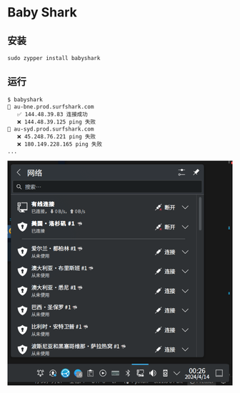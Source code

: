 # Baby Shark

## 安装

```
sudo zypper install babyshark
```

## 运行

```
$ babyshark
📡 au-bne.prod.surfshark.com
   ✅ 144.48.39.83 连接成功
   ❌ 144.48.39.125 ping 失败
📡 au-syd.prod.surfshark.com
   ❌ 45.248.76.221 ping 失败
   ❌ 180.149.228.165 ping 失败
...
```

![Screenshot](./screenshot.png)
